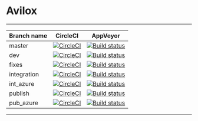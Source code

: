 # Avilox
---
| Branch name   | CircleCI      | AppVeyor      |
| ------------- |:-------------:|:-------------:|
| master | [![CircleCI](https://circleci.com/gh/Vahaagn/Avilox/tree/master.svg?style=svg&circle-token=d114618fcb1e4c342eb9b5715df295cf8fed0731)](https://circleci.com/gh/Vahaagn/Avilox/tree/master) | [![Build status](https://ci.appveyor.com/api/projects/status/iw6uohv3931lm288/branch/master?svg=true)](https://ci.appveyor.com/project/Vahaagn/avilox/branch/master) |
| dev | [![CircleCI](https://circleci.com/gh/Vahaagn/Avilox/tree/dev.svg?style=svg&circle-token=d114618fcb1e4c342eb9b5715df295cf8fed0731)](https://circleci.com/gh/Vahaagn/Avilox/tree/dev) | [![Build status](https://ci.appveyor.com/api/projects/status/iw6uohv3931lm288/branch/dev?svg=true)](https://ci.appveyor.com/project/Vahaagn/avilox/branch/dev) |
| fixes | [![CircleCI](https://circleci.com/gh/Vahaagn/Avilox/tree/fixes.svg?style=svg&circle-token=d114618fcb1e4c342eb9b5715df295cf8fed0731)](https://circleci.com/gh/Vahaagn/Avilox/tree/fixes) | [![Build status](https://ci.appveyor.com/api/projects/status/iw6uohv3931lm288/branch/fixes?svg=true)](https://ci.appveyor.com/project/Vahaagn/avilox/branch/fixes) |
| integration | [![CircleCI](https://circleci.com/gh/Vahaagn/Avilox/tree/integration.svg?style=svg&circle-token=d114618fcb1e4c342eb9b5715df295cf8fed0731)](https://circleci.com/gh/Vahaagn/Avilox/tree/integration) | [![Build status](https://ci.appveyor.com/api/projects/status/iw6uohv3931lm288/branch/integration?svg=true)](https://ci.appveyor.com/project/Vahaagn/avilox/branch/integration) |
| int_azure | [![CircleCI](https://circleci.com/gh/Vahaagn/Avilox/tree/int_azure.svg?style=svg&circle-token=d114618fcb1e4c342eb9b5715df295cf8fed0731)](https://circleci.com/gh/Vahaagn/Avilox/tree/int_azure) | [![Build status](https://ci.appveyor.com/api/projects/status/iw6uohv3931lm288/branch/int_azure?svg=true)](https://ci.appveyor.com/project/Vahaagn/avilox/branch/int_azure) |
| publish | [![CircleCI](https://circleci.com/gh/Vahaagn/Avilox/tree/publish.svg?style=svg&circle-token=d114618fcb1e4c342eb9b5715df295cf8fed0731)](https://circleci.com/gh/Vahaagn/Avilox/tree/publish) | [![Build status](https://ci.appveyor.com/api/projects/status/iw6uohv3931lm288/branch/publish?svg=true)](https://ci.appveyor.com/project/Vahaagn/avilox/branch/publish) |
| pub_azure | [![CircleCI](https://circleci.com/gh/Vahaagn/Avilox/tree/pub_azure.svg?style=svg&circle-token=d114618fcb1e4c342eb9b5715df295cf8fed0731)](https://circleci.com/gh/Vahaagn/Avilox/tree/pub_azure) | [![Build status](https://ci.appveyor.com/api/projects/status/iw6uohv3931lm288/branch/pub_azure?svg=true)](https://ci.appveyor.com/project/Vahaagn/avilox/branch/pub_azure) |
---
